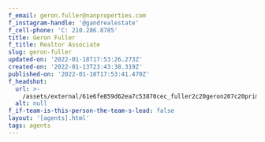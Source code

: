 ```yaml
---
f_email: geron.fuller@nanproperties.com
f_instagram-handle: '@gandrealestate'
f_cell-phone: 'C: 210.286.8785'
title: Geron Fuller
f_title: Realtor Associate
slug: geron-fuller
updated-on: '2022-01-18T17:53:26.273Z'
created-on: '2022-01-13T23:43:38.319Z'
published-on: '2022-01-18T17:53:41.470Z'
f_headshot:
  url: >-
    /assets/external/61e6fe859d62ea7c53870cec_fuller2c20geron207c20primary20photo.jpg
  alt: null
f_if-team-is-this-person-the-team-s-lead: false
layout: '[agents].html'
tags: agents
---
```



